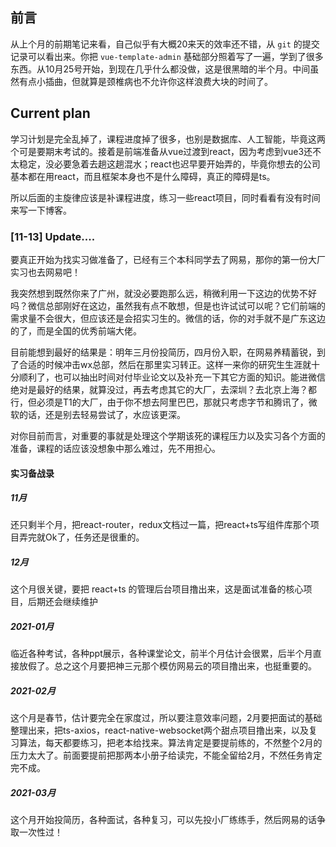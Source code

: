 ## 前言

从上个月的前期笔记来看，自己似乎有大概20来天的效率还不错，从 `git` 的提交记录可以看出来。你把 `vue-template-admin` 基础部分照着写了一遍，学到了很多东西。从10月25号开始，到现在几乎什么都没做，这是很黑暗的半个月。中间虽然有点小插曲，但就算是颈椎病也不允许你这样浪费大块的时间了。



## Current plan

学习计划是完全乱掉了，课程进度掉了很多，也别是数据库、人工智能，毕竟这两个可是要期末考试的。接着是前端准备从vue过渡到react，因为考虑到vue3还不太稳定，没必要急着去趟这趟混水；react也迟早要开始弄的，毕竟你想去的公司基本都在用react，而且框架本身也不是什么障碍，真正的障碍是ts。

所以后面的主旋律应该是补课程进度，练习一些react项目，同时看看有没有时间来写一下博客。



### [11-13] Update....

要真正开始为找实习做准备了，已经有三个本科同学去了网易，那你的第一份大厂实习也去网易吧！

我突然想到既然你来了广州，就没必要跑那么远，稍微利用一下这边的优势不好吗？微信总部刚好在这边，虽然我有点不敢想，但是也许试试可以呢？它们前端的需求量不会很大，但应该还是会招实习生的。微信的话，你的对手就不是广东这边的了，而是全国的优秀前端大佬。

目前能想到最好的结果是：明年三月份投简历，四月份入职，在网易养精蓄锐，到了合适的时候冲击wx总部，然后在那里实习转正。这样一来你的研究生生涯就十分顺利了，也可以抽出时间对付毕业论文以及补充一下其它方面的知识。能进微信绝对是最好的结果，就算没过，再去考虑其它的大厂，去深圳？去北京上海？都行，但必须是T1的大厂，由于你不想去阿里巴巴，那就只考虑字节和腾讯了，微软的话，还是别去轻易尝试了，水应该更深。

对你目前而言，对重要的事就是处理这个学期该死的课程压力以及实习各个方面的准备，课程的话应该没想象中那么难过，先不用担心。

#### 实习备战录

##### 11月

还只剩半个月，把react-router，redux文档过一篇，把react+ts写组件库那个项目弄完就Ok了，任务还是很重的。

##### 12月

这个月很关键，要把 react+ts 的管理后台项目撸出来，这是面试准备的核心项目，后期还会继续维护

##### 2021-01月

临近各种考试，各种ppt展示，各种课堂论文，前半个月估计会很累，后半个月直接放假了。总之这个月要把神三元那个模仿网易云的项目撸出来，也挺重要的。

##### 2021-02月

这个月是春节，估计要完全在家度过，所以要注意效率问题，2月要把面试的基础整理出来，把ts-axios，react-native-websocket两个甜点项目撸出来，以及复习算法，每天都要练习，把老本给找来。算法肯定是要提前练的，不然整个2月的压力太大了。前面要提前把那两本小册子给读完，不能全留给2月，不然任务肯定完不成。

##### 2021-03月

这个月开始投简历，各种面试，各种复习，可以先投小厂练练手，然后网易的话争取一次性过！


